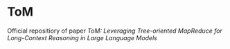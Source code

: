 # ToM
Official repositiory of paper *ToM: Leveraging Tree-oriented MapReduce for Long-Context Reasoning in Large Language Models*
